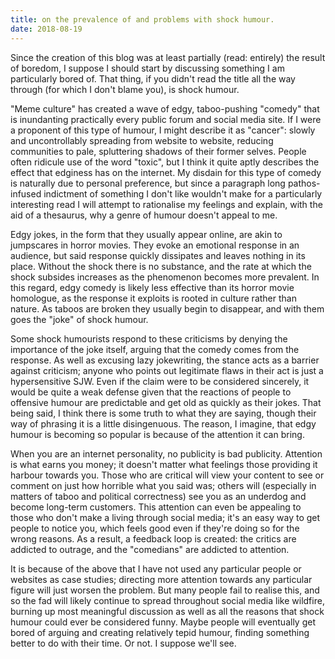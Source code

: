 ```yaml
---
title: on the prevalence of and problems with shock humour.
date: 2018-08-19
---
```


Since the creation of this blog was at least partially (read: entirely) the result of boredom, I suppose I should start by discussing something I am particularly bored of.
That thing, if you didn't read the title all the way through (for which I don't blame you), is shock humour.

"Meme culture" has created a wave of edgy, taboo-pushing "comedy" that is inundanting practically every public forum and social media site.
If I were a proponent of this type of humour, I might describe it as "cancer": slowly and uncontrollably spreading from website to website, reducing communities to pale, spluttering shadows of their former selves.
People often ridicule use of the word "toxic", but I think it quite aptly describes the effect that edginess has on the internet.
My disdain for this type of comedy is naturally due to personal preference, but since a paragraph long pathos-infused indictment of something I don't like wouldn't make for a particularly interesting read I will attempt to rationalise my feelings and explain, with the aid of a thesaurus, why a genre of humour doesn't appeal to me.

Edgy jokes, in the form that they usually appear online, are akin to jumpscares in horror movies.
They evoke an emotional response in an audience, but said response quickly dissipates and leaves nothing in its place.
Without the shock there is no substance, and the rate at which the shock subsides increases as the phenomenon becomes more prevalent.
In this regard, edgy comedy is likely less effective than its horror movie homologue, as the response it exploits is rooted in culture rather than nature.
As taboos are broken they usually begin to disappear, and with them goes the "joke" of shock humour.

Some shock humourists respond to these criticisms by denying the importance of the joke itself, arguing that the comedy comes from the response.
As well as excusing lazy jokewriting, the stance acts as a barrier against criticism; anyone who points out legitimate flaws in their act is just a hypersensitive SJW.
Even if the claim were to be considered sincerely, it would be quite a weak defense given that the reactions of people to offensive humour are predictable and get old as quickly as their jokes.
That being said, I think there is some truth to what they are saying, though their way of phrasing it is a little disingenuous.
The reason, I imagine, that edgy humour is becoming so popular is because of the attention it can bring.

When you are an internet personality, no publicity is bad publicity.
Attention is what earns you money; it doesn't matter what feelings those providing it harbour towards you. 
Those who are critical will view your content to see or comment on just how horrible what you said was; others will (especially in matters of taboo and political correctness) see you as an underdog and become long-term customers.
This attention can even be appealing to those who don't make a living through social media; it's an easy way to get people to notice you, which feels good even if they're doing so for the wrong reasons.
As a result, a feedback loop is created: the critics are addicted to outrage, and the "comedians" are addicted to attention.

It is because of the above that I have not used any particular people or websites as case studies; directing more attention towards any particular figure will just worsen the problem.
But many people fail to realise this, and so the fad will likely continue to spread throughout social media like wildfire, burning up most meaningful discussion as well as all the reasons that shock humour could ever be considered funny.
Maybe people will eventually get bored of arguing and creating relatively tepid humour, finding something better to do with their time.
Or not.
I suppose we'll see.
